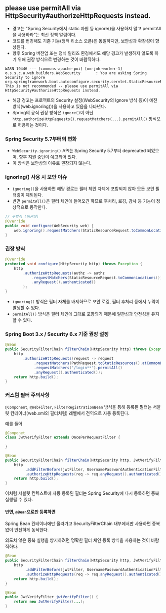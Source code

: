 ## please use permitAll via HttpSecurity#authorizeHttpRequests instead.

- 경고는 "Spring Security에서 static 자원 등 ignore()을 사용하지 말고 permitAll을 사용하라"는 최신 정책 알림이다.
- 코드를 변경해도 기존 기능(정적 리소스 오픈)은 동일하지만, 보안성과 확장성이 향상된다.
- 향후 Spring 버전업 또는 정식 릴리즈 환경에서도 해당 경고가 발생하지 않도록 하기 위해 권장 방식으로 변경하는 것이 바람직하다.

```text
WARN 19446 --- [commons-apache-poi] [om-jmh-worker-1] o.s.s.c.a.web.builders.WebSecurity       : You are asking Spring Security to ignore org.springframework.boot.autoconfigure.security.servlet.StaticResourceRequest$StaticResourceRequestMatcher@2af21a93. This is not recommended -- please use permitAll via HttpSecurity#authorizeHttpRequests instead.
```

- 해당 경고는 프로젝트의 Security 설정(WebSecurity의 Ignore 방식 등)이 예전 방식(web.ignoring())을 사용하고 있음을 나타낸다.
- Spring의 공식 권장 방식은 `ignore()`이 아닌 `http.authorizeHttpRequests().requestMatchers(...).permitAll()` 방식으로 허용하는 것이다.

### Spring Security 5.7부터의 변화

- `WebSecurity.ignoring()` API는 Spring Security 5.7부터 deprecated 되었으며, 향후 지원 중단이 예고되어 있다.
- 이 방식은 보안상의 이유로 권장되지 않는다.

### ignoring() 사용 시 보안 이슈

- `ignoring()`을 사용하면 해당 경로는 필터 체인 자체에 포함되지 않아 모든 보안 필터링이 제외된다.
- 반면 `permitAll()`은 필터 체인에 들어오긴 하므로 후처리, 로깅, 감사 등 기능이 정상적으로 동작한다.

```java
// 구방식 (비권장)
@Override
public void configure(WebSecurity web) {
	web.ignoring().requestMatchers(StaticResourceRequest.toCommonLocations());
}
```

### 권장 방식

```java
@Override
protected void configure(HttpSecurity http) throws Exception {
    http
        .authorizeHttpRequests(authz -> authz
            .requestMatchers(StaticResourceRequest.toCommonLocations()).permitAll()
            .anyRequest().authenticated()
        );
}
```

- `ignoring()` 방식은 필터 자체를 배제하므로 보안 로깅, 필터 후처리 등에서 누락이 발생할 수 있다.
- `permitAll()` 방식은 필터 체인에 그대로 포함되기 때문에 일관성과 안전성을 유지할 수 있다.

### Spring Boot 3.x / Security 6.x 기준 권장 설정

```java
@Bean
public SecurityFilterChain filterChain(HttpSecurity http) throws Exception {
    http
        .authorizeHttpRequests(request -> request
             .requestMatchers(PathRequest.toStaticResources().atCommonLocations()).permitAll()
             .requestMatchers("/login**").permitAll()
             .anyRequest().authenticated());
    return http.build();
}
```

### 커스텀 필터 주의사항

`@Component`, `@WebFilter`, `FilterRegistrationBean` 방식을 통해 등록된 필터는 서블릿 컨테이너(web.xml의 필터처럼) 레벨에서 전역으로 자동 등록된다.

예를 들어

```java
@Componet
class JwtVerifyFilter extends OncePerRequestFilter {
	
}

@Bean
public SecurityFilterChain filterChain(HttpSecurity http, JwtVerifyFilter jwtFilter) throws Exception {
	http
		 .addFilterBefore(jwtFilter, UsernamePasswordAuthenticationFilter.class)
		 .authorizeHttpRequests(req -> req.anyRequest().authenticated());
	return http.build();
}
```

이처럼 서블릿 컨텍스트에 자동 등록된 필터는 Spring Security에 다시 등록하면 중복 실행될 수 있다.

#### 반면, `@Bean`으로만 등록하면

Spring Bean 컨테이너에만 올라가고 SecurityFilterChain 내부에서만 사용하면 중복 없이 안전하게 동작한다.

의도치 않은 중복 실행을 방지하려면 명확한 필터 체인 등록 방식을 사용하는 것이 바람직하다.

```java
@Bean
public SecurityFilterChain filterChain(HttpSecurity http, JwtVerifyFilter jwtFilter) throws Exception {
	http
		 .addFilterBefore(jwtFilter, UsernamePasswordAuthenticationFilter.class)
		 .authorizeHttpRequests(req -> req.anyRequest().authenticated());
	return http.build();
}

@Bean
public JwtVerifyFilter jwtVerifyFilter() {
	return new JwtVerifyFilter(...);
}
```
